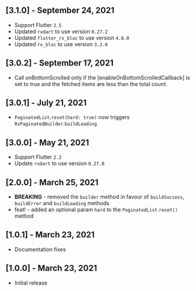 ## [3.1.0] - September 24, 2021
* Support Flutter `2.5`
* Updated `rxdart` to use version `0.27.2`
* Updated `flutter_rx_bloc` to use version `4.0.0`
* Updated `rx_bloc` to use version `3.2.0`

## [3.0.2] - September 17, 2021
* Call onBottomScrolled only if the [enableOnBottomScrolledCallback] is set to true and the fetched items are less than the total count.

## [3.0.1] - July 21, 2021
* `PaginatedList`.`reset(hard: true)` now triggers `RxPaginatedBuilder`.`buildLoading`

## [3.0.0] - May 21, 2021
* Support Flutter `2.2`
* Update `rxdart` to use version `0.27.0`

## [2.0.0] - March 25, 2021
* **BREAKING** - removed the `builder` method in favour of `buildSuccess`, `buildError` and `buildLoading` methods
* feat! - added an optional param `hard` to the `PaginatedList`.`reset()` method

## [1.0.1] - March 23, 2021
* Documentation fixes

## [1.0.0] - March 23, 2021
* Initial release

